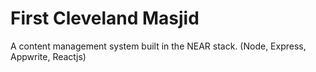 # First Cleveland Masjid 

A content management system built in the NEAR stack. 
(Node, Express, Appwrite, Reactjs)

